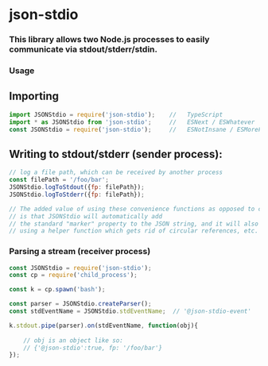 

# json-stdio
### This library allows two Node.js processes to easily communicate via stdout/stderr/stdin.

<p>

### Usage

## Importing

```js
import JSONStdio = require('json-stdio');    //   TypeScript
import * as JSONStdio from 'json-stdio';     //   ESNext / ESWhatever
const JSONStdio = require('json-stdio');     //   ESNotInsane / ESMoreFun
```


## Writing to stdout/stderr (sender process):

```javascript
// log a file path, which can be received by another process
const filePath = '/foo/bar';
JSONStdio.logToStdout({fp: filePath});
JSONStdio.logToStderr({fp: filePath});

// The added value of using these convenience functions as opposed to console.log()/console.error()
// is that JSONStdio will automatically add 
// the standard "marker" property to the JSON string, and it will also more safely stringify JS objects,
// using a helper function which gets rid of circular references, etc.

```


### Parsing a stream  (receiver process)

```javascript
const JSONStdio = require('json-stdio');
const cp = require('child_process');

const k = cp.spawn('bash');

const parser = JSONStdio.createParser();
const stdEventName = JSONStdio.stdEventName;  // '@json-stdio-event'

k.stdout.pipe(parser).on(stdEventName, function(obj){
  
    // obj is an object like so:
    // {'@json-stdio':true, fp: '/foo/bar'}
});

```
